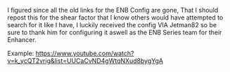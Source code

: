 I figured since all the old links for the ENB Config are gone, That I should repost this for the shear factor that I know others would have attempted to search for it like I have, I luckily received the config VIA Jetman82 so be sure to thank him for configuring it aswell as the ENB Series team for their Enhancer.


Example: https://www.youtube.com/watch?v=k_ycQT2vrig&list=UUCaCvND4gWtqNXud8bygYgA
